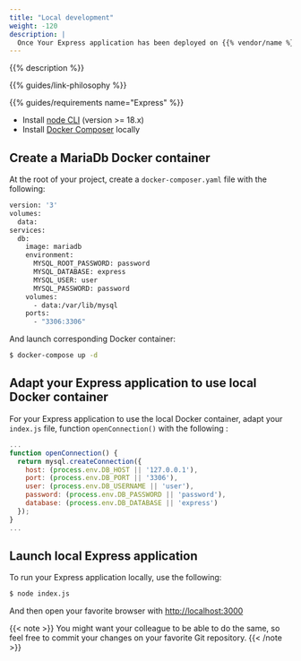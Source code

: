 ```yaml
---
title: "Local development"
weight: -120
description: |
  Once Your Express application has been deployed on {{% vendor/name %}}, you might want to start develop your application locally.
---
```


{{% description %}}

{{% guides/link-philosophy %}}

{{% guides/requirements name="Express" %}}
* Install [node CLI](https://nodejs.org/en/download/package-manager) (version >= 18.x)
* Install [Docker Composer](https://docs.docker.com/compose/install/) locally

## Create a MariaDb Docker container
At the root of your project, create a ``docker-composer.yaml`` file with the following:

```bash {location="docker-compose.yaml"}
version: '3'
volumes:
  data:
services:
  db:
    image: mariadb
    environment:
      MYSQL_ROOT_PASSWORD: password
      MYSQL_DATABASE: express
      MYSQL_USER: user
      MYSQL_PASSWORD: password
    volumes:
      - data:/var/lib/mysql
    ports:
      - "3306:3306"
```

And launch corresponding Docker container:
```bash {location="Terminal"}
$ docker-compose up -d
```

## Adapt your Express application to use local Docker container
For your Express application to use the local Docker container, adapt your ``index.js`` file, function `openConnection()` with the following :
```javascript
...
function openConnection() {
  return mysql.createConnection({
    host: (process.env.DB_HOST || '127.0.0.1'),
    port: (process.env.DB_PORT || '3306'),
    user: (process.env.DB_USERNAME || 'user'),
    password: (process.env.DB_PASSWORD || 'password'),
    database: (process.env.DB_DATABASE || 'express')
  });
}
...
```

## Launch local Express application
To run your Express application locally, use the following:
```bash {location="Terminal"}
$ node index.js
```

And then open your favorite browser with <a href="http://localhost:3000" target="_blank">http://localhost:3000</a>

{{< note >}}
You might want your colleague to be able to do the same, so feel free to commit your changes on your favorite Git repository.
{{< /note >}}
